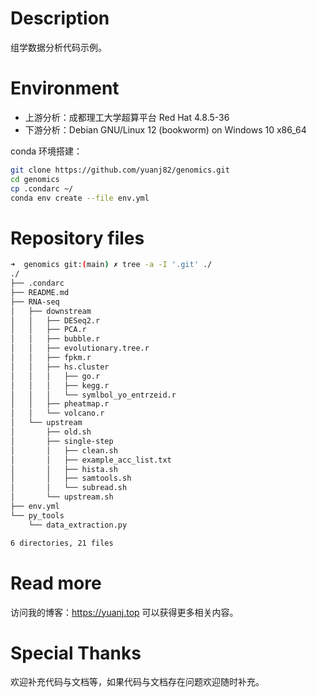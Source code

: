 # Description

组学数据分析代码示例。

# Environment

- 上游分析：成都理工大学超算平台 Red Hat 4.8.5-36
- 下游分析：Debian GNU/Linux 12 (bookworm) on Windows 10 x86_64

conda 环境搭建：

```bash
git clone https://github.com/yuanj82/genomics.git
cd genomics
cp .condarc ~/
conda env create --file env.yml
```

# Repository files

```bash
➜  genomics git:(main) ✗ tree -a -I '.git' ./ 
./
├── .condarc
├── README.md
├── RNA-seq
│   ├── downstream
│   │   ├── DESeq2.r
│   │   ├── PCA.r
│   │   ├── bubble.r
│   │   ├── evolutionary.tree.r
│   │   ├── fpkm.r
│   │   ├── hs.cluster
│   │   │   ├── go.r
│   │   │   ├── kegg.r
│   │   │   └── symlbol_yo_entrzeid.r
│   │   ├── pheatmap.r
│   │   └── volcano.r
│   └── upstream
│       ├── old.sh
│       ├── single-step
│       │   ├── clean.sh
│       │   ├── example_acc_list.txt
│       │   ├── hista.sh
│       │   ├── samtools.sh
│       │   └── subread.sh
│       └── upstream.sh
├── env.yml
└── py_tools
    └── data_extraction.py

6 directories, 21 files
```

# Read more

访问我的博客：https://yuanj.top 可以获得更多相关内容。

# Special Thanks

欢迎补充代码与文档等，如果代码与文档存在问题欢迎随时补充。

